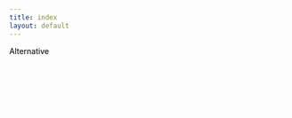 ```yaml
---
title: index
layout: default
---
```




<div class="top"><!-- --></div>
<!-- text and image -->
<script type="text/javascript">make_shout();</script>
<!-- end text and image -->

<span id="manifesto-0" class="manifesto" style="color: black;">Alternative</span> <span id="manifesto-1" class="manifesto" style="color: white;">Anti-Establishment</span> <span id="manifesto-2" class="manifesto" style="color: white;">Archetypal</span> <span id="manifesto-3" class="manifesto" style="color: white;">Bohemian</span> <span id="manifesto-4" class="manifesto" style="color: white;">Collaborative</span> <span id="manifesto-5" class="manifesto" style="color: white;">Committed</span> <span id="manifesto-6" class="manifesto" style="color: white;">Conceptual</span> <span id="manifesto-7" class="manifesto" style="color: white;">Connected</span> <span id="manifesto-8" class="manifesto" style="color: white;">Constant</span> <span id="manifesto-9" class="manifesto" style="color: white;">Default</span> <span id="manifesto-10" class="manifesto" style="color: white;">Democratic</span> <span id="manifesto-11" class="manifesto" style="color: white;">Functional</span> <span id="manifesto-12" class="manifesto" style="color: white;">Happy</span> <span id="manifesto-13" class="manifesto" style="color: white;">Idiosyncratic</span> <span id="manifesto-14" class="manifesto" style="color: white;">Independent</span> <span id="manifesto-15" class="manifesto" style="color: white;">Irregular</span> <span id="manifesto-16" class="manifesto" style="color: white;">Grassroots</span> <span id="manifesto-17" class="manifesto" style="color: white;">Long-Term</span> <span id="manifesto-18" class="manifesto" style="color: white;">Maverick</span> <span id="manifesto-19" class="manifesto" style="color: white;">Modernist</span> <span id="manifesto-20" class="manifesto" style="color: white;">Minimalist</span> <span id="manifesto-21" class="manifesto" style="color: white;">Networked</span> <span id="manifesto-22" class="manifesto" style="color: white;">Non-Conformist</span> <span id="manifesto-23" class="manifesto" style="color: white;">Original</span> <span id="manifesto-24" class="manifesto" style="color: white;">Organised</span> <span id="manifesto-25" class="manifesto" style="color: white;">Pioneering</span> <span id="manifesto-26" class="manifesto" style="color: white;">Punk</span> <span id="manifesto-27" class="manifesto" style="color: white;">Pragmatic</span> <span id="manifesto-28" class="manifesto" style="color: white;">Progressive</span> <span id="manifesto-29" class="manifesto" style="color: white;">Radical</span> <span id="manifesto-30" class="manifesto" style="color: white;">Reductive</span> <span id="manifesto-31" class="manifesto" style="color: white;">Revolutionary</span> <span id="manifesto-32" class="manifesto" style="color: white;">Self-Sufficient</span> <span id="manifesto-33" class="manifesto" style="color: white;">Seminal</span> <span id="manifesto-34" class="manifesto" style="color: white;">Social</span> <span id="manifesto-35" class="manifesto" style="color: white;">Ubiquitous</span> <span id="manifesto-36" class="manifesto" style="color: white;">Unapologetic</span> <span id="manifesto-37" class="manifesto" style="color: white;">Unorthodox</span> <span id="manifesto-38" class="manifesto" style="color: white;">Universal</span> <span id="manifesto-39" class="manifesto" style="color: white;">Utilitarian</span> <span id="manifesto-40" class="manifesto" style="color: white;">Zen</span> 
